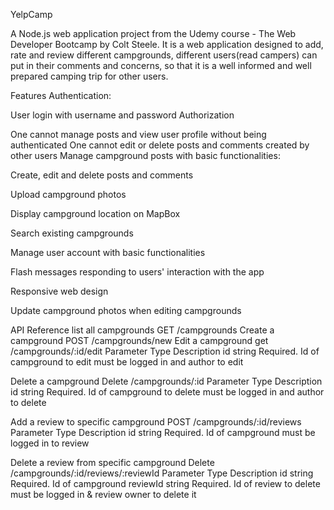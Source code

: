 YelpCamp

A Node.js web application project from the Udemy course - The Web Developer Bootcamp by Colt Steele. It is a web application designed to add, rate and review different campgrounds, different users(read campers) can put in their comments and concerns, so that it is a well informed and well prepared camping trip for other users.


Features
Authentication:

User login with username and password
Authorization

One cannot manage posts and view user profile without being authenticated
One cannot edit or delete posts and comments created by other users
Manage campground posts with basic functionalities:

Create, edit and delete posts and comments

Upload campground photos

Display campground location on MapBox

Search existing campgrounds

Manage user account with basic functionalities

Flash messages responding to users' interaction with the app

Responsive web design

Update campground photos when editing campgrounds

API Reference
list all campgrounds
  GET /campgrounds
Create a campground
  POST /campgrounds/new
Edit a campground
  get /campgrounds/:id/edit
Parameter	Type	Description
id	string	Required. Id of campground to edit
must be logged in and author to edit

Delete a campground
 Delete /campgrounds/:id
Parameter	Type	Description
id	string	Required. Id of campground to delete
must be logged in and author to delete

Add a review to specific campground
 POST /campgrounds/:id/reviews
Parameter	Type	Description
id	string	Required. Id of campground
must be logged in to review

Delete a review from specific campground
 Delete /campgrounds/:id/reviews/:reviewId
Parameter	Type	Description
id	string	Required. Id of campground
reviewId	string	Required. Id of review to delete
must be logged in & review owner to delete it		
